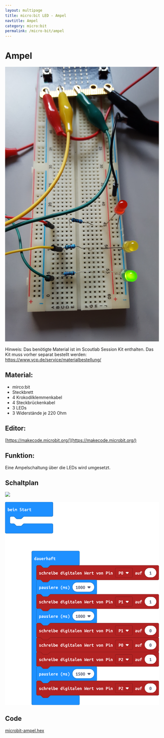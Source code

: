 ```yaml
---
layout: multipage
title: micro:bit LED - Ampel
navtitle: Ampel
category: micro:bit
permalink: /micro-bit/ampel
---
```


# Ampel

![](images/20191225_123915.jpg)

<div class="alert alert-warning" role="alert">
Hinweis: Das benötigte Material ist im Scoutlab Session Kit enthalten. Das Kit muss vorher separat bestellt werden:
<a href="https://www.vcp.de/service/materialbestellung/#c288">https://www.vcp.de/service/materialbestellung/</a>
</div>

## Material:

+ mirco:bit
+ Steckbrett
+ 4 Krokodilklemmenkabel
+ 4 Steckbrückenkabel
+ 3 LEDs
+ 3 Widerstände je 220 Ohm

## Editor:

[https://makecode.microbit.org/](https://makecode.microbit.org/)

## Funktion:

Eine Ampelschaltung über die LEDs wird umgesetzt.

## Schaltplan

![](images/mircobit_ampel_großes_Steckbrett_Steckplatine.jpg)

![](images/microbit-Screenshot_ampel.png)

## Code
[microbit-ampel.hex](appendix/microbit-ampel.hex)
